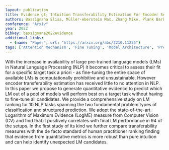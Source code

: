 ```yaml
---
layout: publication
title: Evidence gt; Intuition Transferability Estimation For Encoder Selection
authors: Bassignana Elisa, Müller-eberstein Max, Zhang Mike, Plank Barbara
conference: "Arxiv"
year: 2022
bibkey: bassignana2022evidence
additional_links:
  - {name: "Paper", url: "https://arxiv.org/abs/2210.11255"}
tags: ['Attention Mechanism', 'Fine Tuning', 'Model Architecture', 'Pretraining Methods', 'Survey Paper', 'Training Techniques']
---
```

With the increase in availability of large pre-trained language models (LMs) in Natural Language Processing (NLP) it becomes critical to assess their fit for a specific target task a priori - as fine-tuning the entire space of available LMs is computationally prohibitive and unsustainable. However encoder transferability estimation has received little to no attention in NLP. In this paper we propose to generate quantitative evidence to predict which LM out of a pool of models will perform best on a target task without having to fine-tune all candidates. We provide a comprehensive study on LM ranking for 10 NLP tasks spanning the two fundamental problem types of classification and structured prediction. We adopt the state-of-the-art Logarithm of Maximum Evidence (LogME) measure from Computer Vision (CV) and find that it positively correlates with final LM performance in 94 of the setups. In the first study of its kind we further compare transferability measures with the de facto standard of human practitioner ranking finding that evidence from quantitative metrics is more robust than pure intuition and can help identify unexpected LM candidates.
